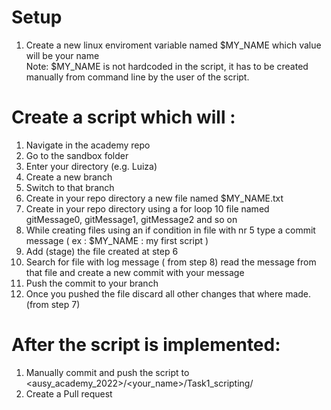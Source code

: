 # Setup 
1. Create a new linux enviroment variable named $MY_NAME which value will be your name  
Note: $MY_NAME is not hardcoded in the script, it has to be created manually from command line by the user of the script.

# Create a script which will : 
1. Navigate in the academy repo
2. Go to the sandbox folder
3. Enter your directory (e.g. Luiza)
4. Create a new branch
5. Switch to that branch
6. Create in your repo directory a new file named $MY_NAME.txt 
7. Create in your repo directory using a for loop 10 file named gitMessage0, gitMessage1, gitMessage2 and so on
8. While creating files using an if condition in file with nr 5 type a commit message ( ex : $MY_NAME : my first script )
9. Add (stage) the file created at step 6
10. Search for file with log message ( from step 8) read the message from that file and create a new commit with your message
11. Push the commit to your branch
12. Once you pushed the file discard all other changes that where made. (from step 7)
# After the script is implemented:
1. Manually commit and push the script to <ausy_academy_2022>/<your_name>/Task1_scripting/
2. Create a Pull request

